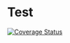 # Test
[![Coverage Status](https://coveralls.io/repos/github/DavidKimDY/Test_Coveralls/badge.svg?branch=master)](https://coveralls.io/github/DavidKimDY/Test_Coveralls?branch=master)
